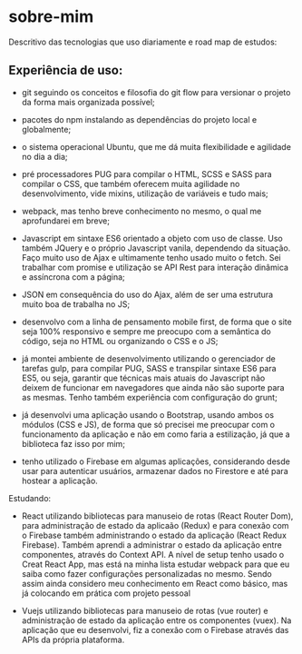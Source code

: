 # sobre-mim
Descritivo das tecnologias que uso diariamente e road map de estudos:

## Experiência de uso: 
  - git seguindo os conceitos e filosofia do git flow para versionar o projeto da forma mais organizada possível; 

  - pacotes do npm instalando as dependências do projeto local e globalmente; 

  - o sistema operacional Ubuntu, que me dá muita flexibilidade e agilidade no dia a dia; 

  - pré processadores PUG para compilar o HTML,  SCSS e SASS para compilar o CSS, que também oferecem muita agilidade no desenvolvimento, vide mixins, utilização de variáveis e tudo mais;

  - webpack, mas tenho breve conhecimento no mesmo, o qual me aprofundarei em breve;

  - Javascript em sintaxe ES6 orientado a objeto com uso de classe. Uso também JQuery e o próprio Javascript vanila, dependendo da situação. Faço muito uso de Ajax e ultimamente tenho usado muito o fetch. Sei trabalhar com promise e utilização se API Rest para interação dinâmica e assíncrona com a página;

  - JSON em consequência do uso do Ajax, além de ser uma estrutura muito boa de trabalha no JS;

  - desenvolvo com a linha de pensamento mobile first, de forma que o site seja 100% responsivo e sempre me preocupo com a semântica do código, seja no HTML ou organizando o CSS e o JS;

  - já montei ambiente de desenvolvimento utilizando o gerenciador de tarefas gulp, para compilar PUG, SASS e transpilar sintaxe ES6 para ES5, ou seja, garantir que técnicas mais atuais do Javascript não deixem de funcionar em navegadores que ainda não são suporte para as mesmas. Tenho também experiência com configuração do grunt;

  - já desenvolvi uma aplicação usando o Bootstrap, usando ambos os módulos (CSS e JS), de forma que só precisei me preocupar com o funcionamento da aplicação e não em como faria a estilização, já que a biblioteca faz isso por mim;

  - tenho utilizado o Firebase em algumas aplicações, considerando desde usar para autenticar usuários, armazenar dados no Firestore e até para hostear a aplicação.

Estudando:

  - React utilizando bibliotecas para manuseio de rotas (React Router Dom), para administração de estado da aplicaão (Redux) e para conexão com o Firebase também administrando o estado da aplicação (React Redux Firebase). Também aprendi a administrar o estado da aplicação entre componentes, através do Context API. A nível de setup tenho usado o Creat React App, mas está na minha lista estudar webpack para que eu saiba como fazer configurações personalizadas no mesmo. Sendo assim ainda considero meu conhecimento em React como básico, mas já colocando em prática com projeto pessoal

  - Vuejs utilizando bibliotecas para manuseio de rotas (vue router) e administração de estado da aplicação entre os componentes (vuex). Na aplicação que eu desenvolvi, fiz a conexão com o Firebase através das APIs da própria plataforma.

